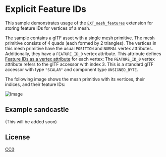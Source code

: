 # Explicit Feature IDs

This sample demonstrates usage of the [`EXT_mesh_features`](https://github.com/CesiumGS/glTF/tree/3d-tiles-next/extensions/2.0/Vendor/EXT_mesh_features) extension for storing feature IDs for vertices of a mesh.

The sample contains a glTF asset with a single mesh primitive. The mesh primitive consists of 4 quads (each formed by 2 triangles). The vertices in this mesh primitive have the usual `POSITION` and `NORMAL` vertex attributes. Additionally, they have a `FEATURE_ID_0` vertex attribute. This attribute defines [Feature IDs as a vertex attribute](https://github.com/CesiumGS/glTF/tree/3d-tiles-next/extensions/2.0/Vendor/EXT_mesh_features#vertex-attribute) for each vertex: The `FEATURE_ID_0` vertex attribute refers to the glTF accessor with index 3. This is a standard glTF accessor with type `"SCALAR"` and component type `UNSIGNED_BYTE`.

The following image shows the mesh primitive with its vertices, their indices, and their feature IDs:

![Image](/screenshot/EXT_mesh_features-quads.png)


## Example sandcastle

(This will be added soon)


## License

[CC0](https://creativecommons.org/share-your-work/public-domain/cc0/)









